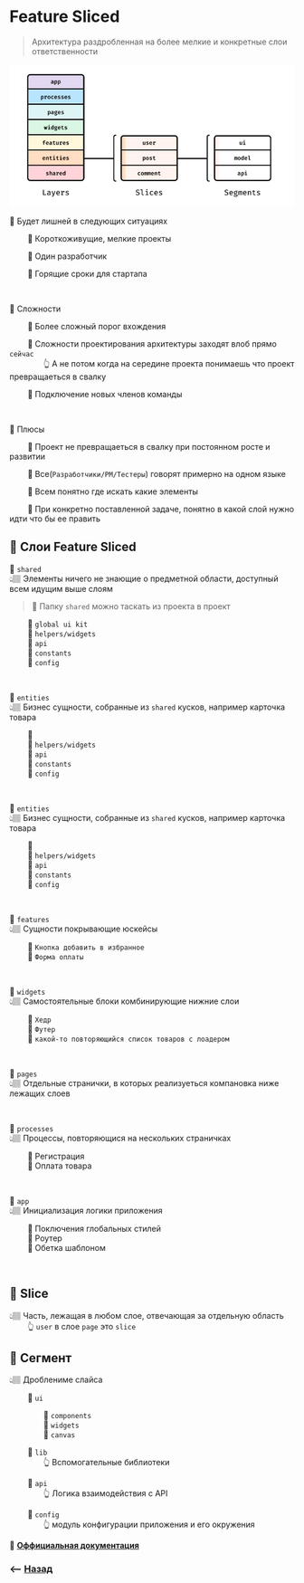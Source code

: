 # Feature Sliced
> Архитектура раздробленная на более мелкие и конкретные слои ответственности

![](./img/illustration.png)

💠 Будет лишней в следующих ситуациях

&emsp;&emsp; 🔹 Короткоживущие, мелкие проекты            

&emsp;&emsp; 🔹 Один разработчик

&emsp;&emsp; 🔹 Горящие сроки для стартапа

<br>

💠 Сложности

&emsp;&emsp; 🔹 Более сложный порог вхождения

&emsp;&emsp; 🔹 Сложности проектирования архитектуры заходят влоб прямо `сейчас`  
&emsp;&emsp;&emsp;&emsp; 👆 А не потом когда на середине проекта понимаешь что проект превращаеться в свалку   

&emsp;&emsp; 🔹 Подключение новых членов команды   

<br>

💠 Плюсы

&emsp;&emsp; 🔹 Проект не превращаеться в свалку при постоянном росте и развитии 

&emsp;&emsp; 🔹 Все(`Разработчики/PM/Тестеры`) говорят примерно на одном языке

&emsp;&emsp; 🔹 Всем понятно где искать какие элементы 

&emsp;&emsp; 🔹 При конкретно поставленной задаче, понятно в какой слой нужно идти что бы ее править

## 🚩 Слои Feature Sliced

💠 `shared`   
👆🏽 Элементы ничего не знающие о предметной области, доступный всем идущим выше слоям

> 📗 Папку `shared` можно таскать из проекта в проект

&emsp;&emsp; 🔹 `global ui kit`        
&emsp;&emsp; 🔹 `helpers/widgets`  
&emsp;&emsp; 🔹 `api`  
&emsp;&emsp; 🔹 `constants`  
&emsp;&emsp; 🔹 `config`

<br>

💠 `entities`   
👆🏽 Бизнес сущности, собранные из `shared` кусков, например карточка товара 

&emsp;&emsp; 🔹         
&emsp;&emsp; 🔹 `helpers/widgets`  
&emsp;&emsp; 🔹 `api`  
&emsp;&emsp; 🔹 `constants`  
&emsp;&emsp; 🔹 `config`

<br>

💠 `entities`   
👆🏽 Бизнес сущности, собранные из `shared` кусков, например карточка товара

&emsp;&emsp; 🔹         
&emsp;&emsp; 🔹 `helpers/widgets`  
&emsp;&emsp; 🔹 `api`  
&emsp;&emsp; 🔹 `constants`  
&emsp;&emsp; 🔹 `config`

<br>

💠 `features`   
👆🏽 Сущности покрывающие юскейсы

&emsp;&emsp; 🔹 `Кнопка добавить в избранное`        
&emsp;&emsp; 🔹 `Форма оплаты`

<br>

💠 `widgets`   
👆🏽 Самостоятельные блоки комбинирующие нижние слои

&emsp;&emsp; 🔹 `Хедр`  
&emsp;&emsp; 🔹 `Футер`  
&emsp;&emsp; 🔹 `какой-то повторяющийся список товаров с лоадером`

<br>

💠 `pages`   
👆🏽 Отдельные странички, в которых реализуеться компановка ниже лежащих слоев

<br>

💠 `processes`   
👆🏽 Процессы, повторяющися на нескольких страничках

&emsp;&emsp; 🔹 Регистрация        
&emsp;&emsp; 🔹 Оплата товара

<br>

💠 `app`   
👆🏽 Инициализация логики приложения

&emsp;&emsp; 🔹 Поключения глобальных стилей  
&emsp;&emsp; 🔹 Роутер  
&emsp;&emsp; 🔹 Обетка шаблоном

<br>

## 🚩 Slice
👆🏽 Часть, лежащая в любом слое, отвечающая за отдельную область  
&emsp;&emsp; 👆 `user` в слое `page` это `slice`   


## 🚩 Сегмент
👆🏽 Дроблениме слайса

&emsp;&emsp; 🔹 `ui`  

&emsp;&emsp;&emsp;&emsp; 🎯 `components`   
&emsp;&emsp;&emsp;&emsp; 🎯 `widgets`   
&emsp;&emsp;&emsp;&emsp; 🎯 `canvas` 

&emsp;&emsp; 🔹 `lib`   
&emsp;&emsp;&emsp;&emsp; 👆 Вспомогательные библиотеки    

&emsp;&emsp; 🔹 `api`   
&emsp;&emsp;&emsp;&emsp; 👆 Логика взаимодействия с API

&emsp;&emsp; 🔹 `config`   
&emsp;&emsp;&emsp;&emsp; 👆 модуль конфигурации приложения и его окружения

📗  **<a href="https://feature-sliced.design/docs/reference">Оффициальная документация</a>**


### ⟵ **<a href="../../readme.md">Назад</a>**